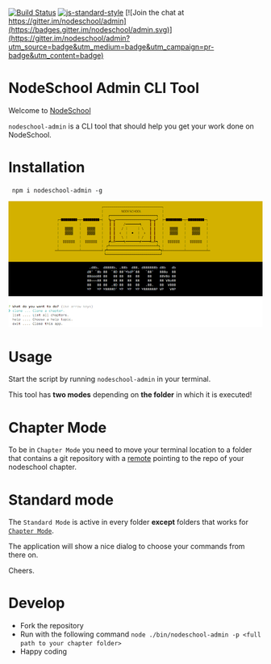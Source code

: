 [![Build Status](https://travis-ci.org/nodeschool/admin.svg?branch=master)](https://travis-ci.org/nodeschool/admin)
[![js-standard-style](https://img.shields.io/badge/code%20style-standard-brightgreen.svg)](http://standardjs.com/)
[![Join the chat at https://gitter.im/nodeschool/admin](https://badges.gitter.im/nodeschool/admin.svg)](https://gitter.im/nodeschool/admin?utm_source=badge&utm_medium=badge&utm_campaign=pr-badge&utm_content=badge)

# NodeSchool Admin CLI Tool

Welcome to [NodeSchool](http://nodeschool.io)

`nodeschool-admin` is a CLI tool that should help you get your work done on NodeSchool.

# Installation

` npm i nodeschool-admin -g` 

![Screenshot](./screenshot.png)

# Usage
Start the script by running `nodeschool-admin` in your terminal. 

This tool has **two modes** depending on **the folder** in which it is executed!

# Chapter Mode
 
To be in `Chapter Mode` you need to move your terminal location to a folder that contains a git repository with a [remote](https://git-scm.com/docs/git-remote) pointing to the repo of your nodeschool chapter.

# Standard mode

The `Standard Mode` is active in every folder **except** folders that works for [`Chapter Mode`](#chapter-mode).

The application will show a nice dialog to choose your commands from there on.

Cheers.

# Develop
* Fork the repository
* Run with the following command `node ./bin/nodeschool-admin -p <full path to your chapter folder>`
* Happy coding
